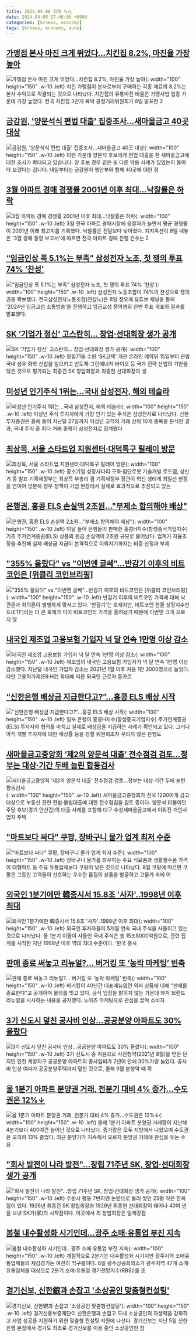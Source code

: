 ```yaml
---
title: 2024.04.08 경제 뉴스
date: 2024-04-08 17:46:06 +0900
categories: [krnews, economy]
tags: [krnews, economy, auto]
---
```


## [가맹점 본사 마진 크게 뛰었다…치킨집 8.2%, 마진율 가장 높아](https://n.news.naver.com/mnews/article/025/0003352686)

![가맹점 본사 마진 크게 뛰었다…치킨집 8.2%, 마진율 가장 높아](https://mimgnews.pstatic.net/image/origin/025/2024/04/08/3352686.jpg?type=nf220_150){: width="100" height="150" .w-10 .left}
치킨 가맹점이 본사로부터 구매하는 각종 재료의 8.2%는 본사 수익으로 직결되는 것으로 나타났다. 치킨집의 유통마진 비율은 가맹사업 업종 가운데 가장 높았다. 전국 치킨집 3만개 육박 공정거래위원회가 8일 발표한 2

## [금감원, '양문석식 편법 대출' 집중조사...새마을금고 40곳 대상](https://n.news.naver.com/mnews/article/448/0000454412)

![금감원, '양문석식 편법 대출' 집중조사...새마을금고 40곳 대상](https://mimgnews.pstatic.net/image/origin/448/2024/04/07/454412.jpg?type=nf220_150){: width="100" height="150" .w-10 .left}
이런 가운데 양문석 후보에게 편법 대출을 한 새마을금고에 대한 조사가 확대되고 있습니다. 양 후보 경우 같은 또 다른 악용 사례가 있었는지 들여다 보겠다는 겁니다. 내일부터는 금감원이 행안부와 함께 40곳에 대한 점

## [3월 아파트 경매 경쟁률 2001년 이후 최대...낙찰률은 하락](https://n.news.naver.com/mnews/article/310/0000115661)

![3월 아파트 경매 경쟁률 2001년 이후 최대...낙찰률은 하락](https://mimgnews.pstatic.net/image/origin/310/2024/04/08/115661.jpg?type=nf220_150){: width="100" height="150" .w-10 .left}
3월 전국 아파트 경매시장에 응찰자가 늘면서 평균 경쟁률이 2001년 이래 최고치를 기록했다. 낙찰률은 전달보다 낮아졌다. 지지옥션이 8일 내놓은 '3월 경매 동향 보고서'에 따르면 전국 아파트 경매 진행 건수는 2

## [“임금인상 폭 5.1%는 부족” 삼성전자 노조, 첫 쟁의 투표 74% ‘찬성’](https://n.news.naver.com/mnews/article/016/0002292197)

![“임금인상 폭 5.1%는 부족” 삼성전자 노조, 첫 쟁의 투표 74% ‘찬성’](https://mimgnews.pstatic.net/image/origin/016/2024/04/08/2292197.jpg?type=nf220_150){: width="100" height="150" .w-10 .left}
삼성전자 노동조합이 74%의 찬성으로 쟁의권을 확보했다. 전국삼성전자노동조합(전삼노)은 8일 정오께 유튜브 채널을 통해 ‘2024년 임금교섭 소통방송’을 진행하고 임금교섭 쟁의행위 찬반 투표 개표와 결과를 발표했다.

## [SK ‘기업가 정신’ 고스란히… 창업·선대회장 생가 공개](https://n.news.naver.com/mnews/article/021/0002630978)

![SK ‘기업가 정신’ 고스란히… 창업·선대회장 생가 공개](https://mimgnews.pstatic.net/image/origin/021/2024/04/08/2630978.jpg?type=nf220_150){: width="100" height="150" .w-10 .left}
창립71돌 수원 ‘SK고택’ 개관 온라인 예약뒤 15일부터 관람 국내 섬유·화학 산업을 일으키고 반도체·그린에너지·바이오 등 국가 전략 산업의 기반을 닦은 것으로 평가되는 최종건 SK 창업회장과 최종현 선대회장의 생

## [미성년 인기주식 1위는…국내 삼성전자, 해외 테슬라](https://n.news.naver.com/mnews/article/028/0002684409)

![미성년 인기주식 1위는…국내 삼성전자, 해외 테슬라](https://mimgnews.pstatic.net/image/origin/028/2024/04/08/2684409.jpg?type=nf220_150){: width="100" height="150" .w-10 .left}
미성년 주식 투자자에게 가장 인기 있는 주식은 삼성전자로 나타났다. 신한투자증권은 올해 들어 지난달 27일까지 미성년 고객의 거래 상위 10개 종목을 분석한 결과, 국내 주식 중 최다 거래 종목이 삼성전자로 집계됐다

## [최상목, 서울 스타트업 지원센터·대덕특구 릴레이 방문](https://n.news.naver.com/mnews/article/029/0002866246)

![최상목, 서울 스타트업 지원센터·대덕특구 릴레이 방문](https://mimgnews.pstatic.net/image/origin/029/2024/04/08/2866246.jpg?type=nf220_150){: width="100" height="150" .w-10 .left}
중소기업 성장사다리 구축·첨단로봇 기술개발 로드맵, 상반기 중 발표 기획재정부는 최상목 부총리 겸 기획재정부 장관이 혁신 생태계 최일선 현장을 연이어 방문해 정부 정책이 기업 현장에서 실제로 효과적으로 추진되고 있는

## [은행권, 홍콩 ELS 손실액 2조원…"부제소 합의해야 배상"](https://n.news.naver.com/mnews/article/003/0012476877)

![은행권, 홍콩 ELS 손실액 2조원…"부제소 합의해야 배상"](https://mimgnews.pstatic.net/image/origin/003/2024/04/07/12476877.jpg?type=nf220_150){: width="100" height="150" .w-10 .left}
이달 들어 은행들이 판매한 홍콩H지수(항셍중국기업지수) 기초 주가연계증권(ELS) 상품의 원금 손실액이 2조원 규모로 불어났다. 업계가 자율조정을 추진해 실제 배상금 지급이 본격적으로 이뤄지기까지는 비중 산정과 부제

## ["355% 올랐다" vs "이번엔 글쎄"...반감기 이후의 비트코인은 [위클리 코인브리핑]](https://n.news.naver.com/mnews/article/014/0005168535)

!["355% 올랐다" vs "이번엔 글쎄"...반감기 이후의 비트코인은 [위클리 코인브리핑]](https://mimgnews.pstatic.net/image/origin/014/2024/04/08/5168535.jpg?type=nf220_150){: width="100" height="150" .w-10 .left}
반감기 이후의 비트코인 가격에 대해 낙관론과 회의론이 팽팽하게 맞서고 있다. '반감기'는 호재지만, 비트코인 현물 상장지수펀드(ETF)라는 더 큰 호재가 이미 비트코인의 가격을 올려놨기 때문에 이번엔 크게 오르지 않

## [내국인 제조업 고용보험 가입자 넉 달 연속 1만명 이상 감소](https://n.news.naver.com/mnews/article/081/0003442762)

![내국인 제조업 고용보험 가입자 넉 달 연속 1만명 이상 감소](https://mimgnews.pstatic.net/image/origin/081/2024/04/08/3442762.jpg?type=nf220_150){: width="100" height="150" .w-10 .left}
제조업의 내국인 고용보험 가입자가 넉 달 연속 1만명 이상 감소했다. 지난달 내국인 가입자 감소는 2021년 1월 이후 처음 1만 3000명으로 늘었다. 다만 고용허가제(E9·H2) 확대에 따른 외국인 근로자 증가로

## [“신한은행 배상금 지급한다고?”...홍콩 ELS 배상 시작](https://n.news.naver.com/mnews/article/024/0000088409)

![“신한은행 배상금 지급한다고?”...홍콩 ELS 배상 시작](https://mimgnews.pstatic.net/image/origin/024/2024/04/08/88409.jpg?type=nf220_150){: width="100" height="150" .w-10 .left}
일부 은행이 홍콩H지수(항셍중국기업지수) 주가연계증권(ELS) 투자자와 협의를 마치고 실제로 배상금을 지급하는 사례가 확인되고 있다. 그러나 아직 개별 투자자에 대한 배상률 등을 정할 위원회조차 꾸리지 않은 은행도

## [새마을금고중앙회 ‘제2의 양문석 대출’ 전수점검 검토…정부는 대상·기간 두배 늘린 합동검사](https://n.news.naver.com/mnews/article/032/0003289137)

![새마을금고중앙회 ‘제2의 양문석 대출’ 전수점검 검토…정부는 대상·기간 두배 늘린 합동검사](https://mimgnews.pstatic.net/image/origin/032/2024/04/07/3289137.jpg?type=nf220_150){: width="100" height="150" .w-10 .left}
새마을금고중앙회가 전국 1200여개 금고 대상으로 부동산 관련 편법·불법대출에 대한 전수점검을 검토 중이다. 양문석 더불어민주당 후보(경기 안산갑)의 대출 사례를 포함해 대구 수성새마을금고에서 이뤄진 개인사업자 주택

## ["마트보다 싸다" 쿠팡, 장바구니 물가 업계 최저 수준](https://n.news.naver.com/mnews/article/119/0002818430)

!["마트보다 싸다" 쿠팡, 장바구니 물가 업계 최저 수준](https://mimgnews.pstatic.net/image/origin/119/2024/04/08/2818430.jpg?type=nf220_150){: width="100" height="150" .w-10 .left}
장바구니 물가를 좌우하는 주요 식료품과 생활필수품 가격이 대형마트 등 주요 유통업체보다 쿠팡이 낮은 것으로 나타났다. 8일 쿠팡에 따르면 쿠팡은 그동안 고객들이 선호하는 우수한 품질의 상품을 발굴하고 고물가 속에 어

## [외국인 1분기에만 韓증시서 15.8조 '사자'..1998년 이후 최대](https://n.news.naver.com/mnews/article/018/0005710026)

![외국인 1분기에만 韓증시서 15.8조 '사자'..1998년 이후 최대](https://mimgnews.pstatic.net/image/origin/018/2024/04/08/5710026.jpg?type=nf220_150){: width="100" height="150" .w-10 .left}
외국인 투자자들이 5개월 연속 국내 주식을 사들이고 있는 것으로 나타났다. 올 1분기 이들이 사들인 국내 주식은 총 15조8000억원으로, 관련 집계를 시작한 지난 1998년 이후 역대 최대 수준이다. ‘한국 증시

## [판매 종료 써놓고 리뉴얼?… 버거킹 또 ‘농락 마케팅’ 빈축](https://n.news.naver.com/mnews/article/005/0001686989)

![판매 종료 써놓고 리뉴얼?… 버거킹 또 ‘농락 마케팅’ 빈축](https://mimgnews.pstatic.net/image/origin/005/2024/04/08/1686989.jpg?type=nf220_150){: width="100" height="150" .w-10 .left}
버거킹이 40년간 대표메뉴였던 와퍼 상품에 대해 “판매를 종료한다”고 공개하며 물의를 빚고 있다. 공식 입장을 밝히지 않는 가운데 와퍼 브랜드 리뉴얼을 시사하는 내용을 공지했다. 노이즈 마케팅으로 관심을 끌며 소비자

## [3기 신도시 덮친 공사비 인상…공공분양 아파트도 30% 올랐다](https://n.news.naver.com/mnews/article/028/0002684390)

![3기 신도시 덮친 공사비 인상…공공분양 아파트도 30% 올랐다](https://mimgnews.pstatic.net/image/origin/028/2024/04/08/2684390.jpg?type=nf220_150){: width="100" height="150" .w-10 .left}
3기 신도시 중 처음으로 사전청약(2021년 8월)을 받은 단지인 인천 계양지구 공공분양 아파트의 총사업비가 2년여 만에 30%가량 늘었다. 공사비 인상 여파가 공공분양주택까지 덮친 것으로, 올해 9월 본청약 때 확

## [올 1분기 아파트 분양권 거래, 전분기 대비 4% 증가…수도권은 12%↓](https://n.news.naver.com/mnews/article/022/0003922127)

![올 1분기 아파트 분양권 거래, 전분기 대비 4% 증가…수도권은 12%↓](https://mimgnews.pstatic.net/image/origin/022/2024/04/08/3922127.jpg?type=nf220_150){: width="100" height="150" .w-10 .left}
올해 1분기 아파트 분양권 거래량이 지난해 4분기보다 400여건 늘어난 것으로 나타났다. 증가량은 모두 지방에서 나왔으며 수도권은 오히려 13% 줄었다. 최근 분양가가 지속해서 오르자 분양권 거래에 관심을 두는 수요

## ["회사 발전이 나라 발전"…창립 71주년 SK, 창업·선대회장 생가 공개](https://n.news.naver.com/mnews/article/008/0005022677)

!["회사 발전이 나라 발전"…창립 71주년 SK, 창업·선대회장 생가 공개](https://mimgnews.pstatic.net/image/origin/008/2024/04/08/5022677.jpg?type=nf220_150){: width="100" height="150" .w-10 .left}
수원시 평동 7번지엔 논밭으로 둘러 쌓인 23평 작은 한옥집이 있다. 1926년 최종건 SK 창업회장과 1929년 최종현 선대회장이 태어나 40여 년을 보낸 SK가(家)의 시작점이다. 이곳에서 최 창업회장은 일제강점

## [봄철 내수활성화 시기인데…광주 소매·유통업 부진 지속](https://n.news.naver.com/mnews/article/421/0007466938)

![봄철 내수활성화 시기인데…광주 소매·유통업 부진 지속](https://mimgnews.pstatic.net/image/origin/421/2024/04/08/7466938.jpg?type=nf220_150){: width="100" height="150" .w-10 .left}
계절적으로 2분기는 내수활성화 시기지만 광주지역 소매유통업체들의 체감경기는 여전히 먹구름이다. 8일 광주상공회의소가 광주지역 47개 소매‧유통업체를 대상으로 2분기 소매·유통업 경기전망지수(RBSI)를 조

## [경기신보, 신한銀과 손잡고 '소상공인 맞춤형컨설팅'](https://n.news.naver.com/mnews/article/277/0005403082)

![경기신보, 신한銀과 손잡고 '소상공인 맞춤형컨설팅'](https://mimgnews.pstatic.net/image/origin/277/2024/04/08/5403082.jpg?type=nf220_150){: width="100" height="150" .w-10 .left}
경기신용보증재단이 신한은행과 손잡고 도내 소상공인의 자생력을 강화하고 사업 성공을 지원하기 위한 맞춤형 컨설팅 지원에 나선다. 경기신보는 지난 5일 신한은행 본점에서 경기도 최초로 경기신보를 이용 중인 소상공인만 참
